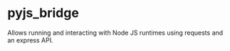 # pyjs_bridge
Allows running and interacting with Node JS runtimes using requests and an express API.

